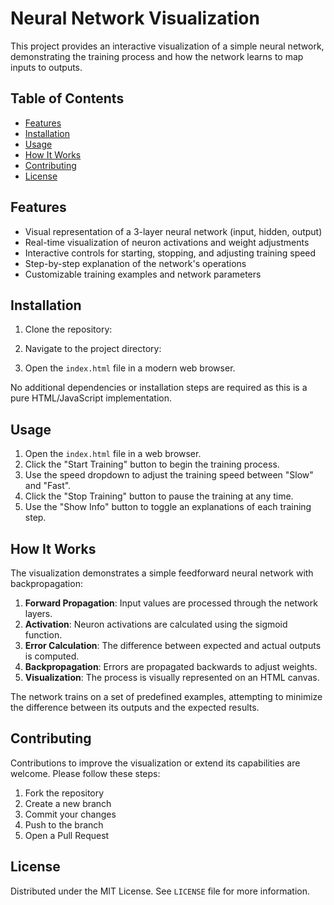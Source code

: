 # Neural Network Visualization

This project provides an interactive visualization of a simple neural network, demonstrating the training process and how the network learns to map inputs to outputs.

## Table of Contents

- [Features](#features)
- [Installation](#installation)
- [Usage](#usage)
- [How It Works](#how-it-works)
- [Contributing](#contributing)
- [License](#license)

## Features

- Visual representation of a 3-layer neural network (input, hidden, output)
- Real-time visualization of neuron activations and weight adjustments
- Interactive controls for starting, stopping, and adjusting training speed
- Step-by-step explanation of the network's operations
- Customizable training examples and network parameters

## Installation

1. Clone the repository:

2. Navigate to the project directory:

3. Open the `index.html` file in a modern web browser.

No additional dependencies or installation steps are required as this is a pure HTML/JavaScript implementation.

## Usage

1. Open the `index.html` file in a web browser.
2. Click the "Start Training" button to begin the training process.
3. Use the speed dropdown to adjust the training speed between "Slow" and "Fast".
4. Click the "Stop Training" button to pause the training at any time.
5. Use the "Show Info" button to toggle an explanations of each training step.

## How It Works

The visualization demonstrates a simple feedforward neural network with backpropagation:

1. **Forward Propagation**: Input values are processed through the network layers.
2. **Activation**: Neuron activations are calculated using the sigmoid function.
3. **Error Calculation**: The difference between expected and actual outputs is computed.
4. **Backpropagation**: Errors are propagated backwards to adjust weights.
5. **Visualization**: The process is visually represented on an HTML canvas.

The network trains on a set of predefined examples, attempting to minimize the difference between its outputs and the expected results.

## Contributing

Contributions to improve the visualization or extend its capabilities are welcome. Please follow these steps:

1. Fork the repository
2. Create a new branch 
3. Commit your changes 
4. Push to the branch 
5. Open a Pull Request

## License

Distributed under the MIT License. See `LICENSE` file for more information.


